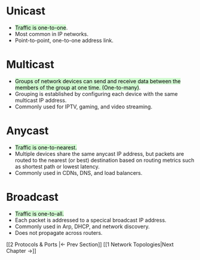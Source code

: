 # Unicast
- <mark style="background: #BBFABBA6;">Traffic is one-to-one</mark>.
- Most common in IP networks.
- Point-to-point, one-to-one address link.

# Multicast
- <mark style="background: #BBFABBA6;">Groups of network devices can send and receive data between the members of the group at one time. (One-to-many)</mark>.
- Grouping is established by configuring each device with the same multicast IP address.
- Commonly used for IPTV, gaming, and video streaming.

# Anycast
- <mark style="background: #BBFABBA6;">Traffic is one-to-nearest.</mark>
- Multiple devices share the same anycast IP address, but packets are routed to the nearest (or best) destination based on routing metrics such as shortest path or lowest latency.
- Commonly used in CDNs, DNS, and load balancers.

# Broadcast
- <mark style="background: #BBFABBA6;">Traffic is one-to-all.</mark>
- Each packet is addressed to a specical broadcast IP address.
- Commonly used in Arp, DHCP, and network discovery.
- Does not propagate across routers.

[[2 Protocols & Ports |<- Prev Section]] [[1 Network Topologies|Next Chapter ->]]